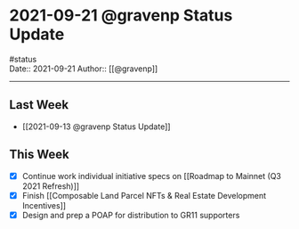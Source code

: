 # 2021-09-21 @gravenp Status Update
#status  
Date:: 2021-09-21
Author:: [[@gravenp]]  

---

## Last Week
- [[2021-09-13 @gravenp Status Update]]

## This Week
- [x] Continue work individual initiative specs on [[Roadmap to Mainnet (Q3 2021 Refresh)]]
- [X] Finish [[Composable Land Parcel NFTs & Real Estate Development Incentives]]
- [X] Design and prep a POAP for distribution to GR11 supporters